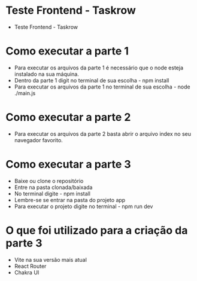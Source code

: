 # Teste Frontend - Taskrow

- Teste Frontend - Taskrow

# Como executar a parte 1

- Para executar os arquivos da parte 1 é necessário que o node esteja instalado na sua máquina.
- Dentro da parte 1 digit no terminal de sua escolha - npm install
- Para executar os arquivos da parte 1 no terminal de sua escolha - node ./main.js

# Como executar a parte 2

- Para executar os arquivos da parte 2 basta abrir o arquivo index no seu navegador favorito.

# Como executar a parte 3

- Baixe ou clone o repositório
- Entre na pasta clonada/baixada
- No terminal digite - npm install
- Lembre-se se entrar na pasta do projeto app
- Para executar o projeto digite no terminal - npm run dev

# O que foi utilizado para a criação da parte 3 

- Vite na sua versão mais atual
- React Router
- Chakra UI
  